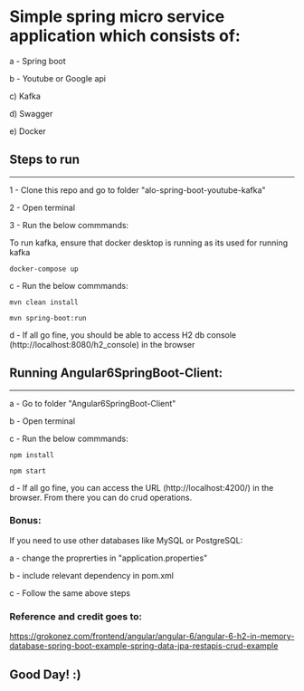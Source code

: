 # Simple spring micro service application which consists of:

a - Spring boot

b - Youtube or Google api

c) Kafka

d) Swagger

e) Docker


## Steps to run
---------------------------------
1 - Clone this repo and go to folder "alo-spring-boot-youtube-kafka"

2 - Open terminal

3 - Run the below commmands:

   To run kafka, ensure that docker desktop is running as its used for running kafka
    
    docker-compose up
    
c - Run the below commmands:

    mvn clean install
    
    mvn spring-boot:run
    
d - If all go fine, you should be able to access H2 db console (http://localhost:8080/h2_console) in the browser


## Running Angular6SpringBoot-Client:
---------------------------------
a - Go to folder "Angular6SpringBoot-Client"

b - Open terminal

c - Run the below commmands:

    npm install
    
    npm start
    
d - If all go fine, you can access the URL (http://localhost:4200/) in the browser. From there you can do crud operations.


### Bonus:
If you need to use other databases like MySQL or PostgreSQL: 

a - change the proprerties in "application.properties"

b - include relevant dependency in pom.xml

c - Follow the same above steps


### Reference and credit goes to:
https://grokonez.com/frontend/angular/angular-6/angular-6-h2-in-memory-database-spring-boot-example-spring-data-jpa-restapis-crud-example


## Good Day!  :)

